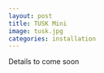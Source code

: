 ```yaml
---
layout: post
title: TUSK Mini
image: tusk.jpg
categories: installation
---
```


Details to come soon
